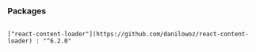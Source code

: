 ### Packages

```

["react-content-loader"](https://github.com/danilowoz/react-content-loader) : "^6.2.0"

```
